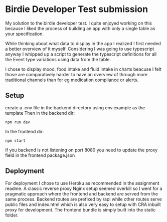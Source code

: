
# Birdie Developer Test submission

My solution to the birdie developer test. 
I quite enjoyed working on this because I liked the process 
 of building an app with only a single table as your specification.

While thinking about what data to display in the app I realized I first needed
a better overview of it myself. Considering I was going to use typescript anyway
I whipped up a script to generate the typescript definitions for all the Event type 
variations using data from the table. 

I chose to display mood, food intake and fluid intake in charts beacuse I felt those 
are comparatively harder to have an overview of through more traditional channels than for eg medication
compliance or alerts.
## Setup

create a .env file in the backend directory using env.example as the template
Then in the backend dir:
```
npm run dev
```
In the frontend dir:
```
npm start
```
If you backend is not listening on port 8080 you need to update the proxy field in the frontend package.json

## Deployment

For deployment I chose to use Heroku as recommended in 
the assignment readme. A classic reverse proxy Nginx setup
seemed overkill so I went for a pragmatic approach where the frontend and backend are served from the same process. Backend routes are prefixed by /api while other routes
serve public files and index.html which is also very easy to setup with CRA inbuilt proxy for development. The frontend bundle is simply built into the static folder.
